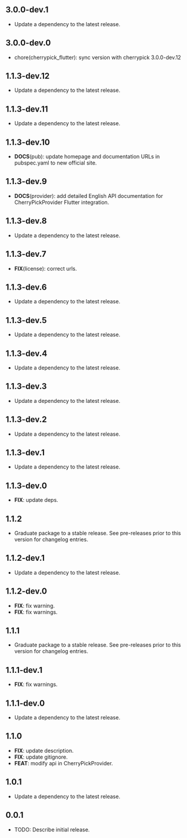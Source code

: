## 3.0.0-dev.1

 - Update a dependency to the latest release.

## 3.0.0-dev.0

 - chore(cherrypick_flutter): sync version with cherrypick 3.0.0-dev.12

## 1.1.3-dev.12

 - Update a dependency to the latest release.

## 1.1.3-dev.11

 - Update a dependency to the latest release.

## 1.1.3-dev.10

 - **DOCS**(pub): update homepage and documentation URLs in pubspec.yaml to new official site.

## 1.1.3-dev.9

 - **DOCS**(provider): add detailed English API documentation for CherryPickProvider Flutter integration.

## 1.1.3-dev.8

 - Update a dependency to the latest release.

## 1.1.3-dev.7

 - **FIX**(license): correct urls.

## 1.1.3-dev.6

 - Update a dependency to the latest release.

## 1.1.3-dev.5

 - Update a dependency to the latest release.

## 1.1.3-dev.4

 - Update a dependency to the latest release.

## 1.1.3-dev.3

 - Update a dependency to the latest release.

## 1.1.3-dev.2

 - Update a dependency to the latest release.

## 1.1.3-dev.1

 - Update a dependency to the latest release.

## 1.1.3-dev.0

 - **FIX**: update deps.

## 1.1.2

 - Graduate package to a stable release. See pre-releases prior to this version for changelog entries.

## 1.1.2-dev.1

 - Update a dependency to the latest release.

## 1.1.2-dev.0

 - **FIX**: fix warning.
 - **FIX**: fix warnings.

## 1.1.1

 - Graduate package to a stable release. See pre-releases prior to this version for changelog entries.

## 1.1.1-dev.1

 - **FIX**: fix warnings.

## 1.1.1-dev.0

 - Update a dependency to the latest release.

## 1.1.0

 - **FIX**: update description.
 - **FIX**: update gitignore.
 - **FEAT**: modify api in CherryPickProvider.

## 1.0.1

 - Update a dependency to the latest release.

## 0.0.1

* TODO: Describe initial release.
